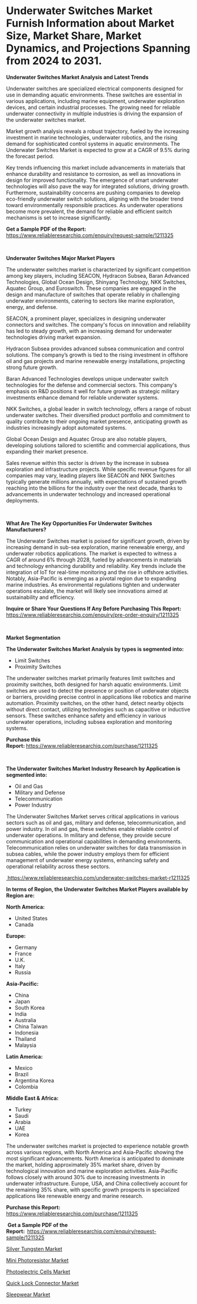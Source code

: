 <p><h1>Underwater Switches Market Furnish Information about Market Size, Market Share, Market Dynamics, and Projections Spanning from 2024 to 2031.</h1></p><p><strong>Underwater Switches Market Analysis and Latest Trends</strong></p>
<p><p>Underwater switches are specialized electrical components designed for use in demanding aquatic environments. These switches are essential in various applications, including marine equipment, underwater exploration devices, and certain industrial processes. The growing need for reliable underwater connectivity in multiple industries is driving the expansion of the underwater switches market.</p><p>Market growth analysis reveals a robust trajectory, fueled by the increasing investment in marine technologies, underwater robotics, and the rising demand for sophisticated control systems in aquatic environments. The Underwater Switches Market is expected to grow at a CAGR of 9.5% during the forecast period. </p><p>Key trends influencing this market include advancements in materials that enhance durability and resistance to corrosion, as well as innovations in design for improved functionality. The emergence of smart underwater technologies will also pave the way for integrated solutions, driving growth. Furthermore, sustainability concerns are pushing companies to develop eco-friendly underwater switch solutions, aligning with the broader trend toward environmentally responsible practices. As underwater operations become more prevalent, the demand for reliable and efficient switch mechanisms is set to increase significantly.</p></p>
<p><strong>Get a Sample PDF of the Report:&nbsp;</strong> <a href="https://www.reliableresearchiq.com/enquiry/request-sample/1211325?utm_campaign=1094&utm_medium=2&utm_source=Github&utm_content=ia&utm_term=05102024&utm_id=underwater-switches">https://www.reliableresearchiq.com/enquiry/request-sample/1211325</a></p>
<p>&nbsp;</p>
<p><strong>Underwater Switches Major Market Players</strong></p>
<p><p>The underwater switches market is characterized by significant competition among key players, including SEACON, Hydracon Subsea, Baran Advanced Technologies, Global Ocean Design, Shinyang Technology, NKK Switches, Aquatec Group, and Euroswitch. These companies are engaged in the design and manufacture of switches that operate reliably in challenging underwater environments, catering to sectors like marine exploration, energy, and defense.</p><p>SEACON, a prominent player, specializes in designing underwater connectors and switches. The company's focus on innovation and reliability has led to steady growth, with an increasing demand for underwater technologies driving market expansion.</p><p>Hydracon Subsea provides advanced subsea communication and control solutions. The company’s growth is tied to the rising investment in offshore oil and gas projects and marine renewable energy installations, projecting strong future growth.</p><p>Baran Advanced Technologies develops unique underwater switch technologies for the defense and commercial sectors. This company's emphasis on R&D positions it well for future growth as strategic military investments enhance demand for reliable underwater systems.</p><p>NKK Switches, a global leader in switch technology, offers a range of robust underwater switches. Their diversified product portfolio and commitment to quality contribute to their ongoing market presence, anticipating growth as industries increasingly adopt automated systems.</p><p>Global Ocean Design and Aquatec Group are also notable players, developing solutions tailored to scientific and commercial applications, thus expanding their market presence.</p><p>Sales revenue within this sector is driven by the increase in subsea exploration and infrastructure projects. While specific revenue figures for all companies may vary, leading players like SEACON and NKK Switches typically generate millions annually, with expectations of sustained growth reaching into the billions for the industry over the next decade, thanks to advancements in underwater technology and increased operational deployments.</p></p>
<p>&nbsp;</p>
<p><strong>What Are The Key Opportunities For Underwater Switches Manufacturers?</strong></p>
<p><p>The Underwater Switches market is poised for significant growth, driven by increasing demand in sub-sea exploration, marine renewable energy, and underwater robotics applications. The market is expected to witness a CAGR of around 6% through 2028, fueled by advancements in materials and technology enhancing durability and reliability. Key trends include the integration of IoT for real-time monitoring and the rise in offshore activities. Notably, Asia-Pacific is emerging as a pivotal region due to expanding marine industries. As environmental regulations tighten and underwater operations escalate, the market will likely see innovations aimed at sustainability and efficiency.</p></p>
<p><strong>Inquire or Share Your Questions If Any Before Purchasing This Report:</strong> <a href="https://www.reliableresearchiq.com/enquiry/pre-order-enquiry/1211325?utm_campaign=1094&utm_medium=2&utm_source=Github&utm_content=ia&utm_term=05102024&utm_id=underwater-switches">https://www.reliableresearchiq.com/enquiry/pre-order-enquiry/1211325</a></p>
<p>&nbsp;</p>
<p><strong>Market Segmentation</strong></p>
<p><strong>The Underwater Switches Market Analysis by types is segmented into:</strong></p>
<p><ul><li>Limit Switches</li><li>Proximity Switches</li></ul></p>
<p><p>The underwater switches market primarily features limit switches and proximity switches, both designed for harsh aquatic environments. Limit switches are used to detect the presence or position of underwater objects or barriers, providing precise control in applications like robotics and marine automation. Proximity switches, on the other hand, detect nearby objects without direct contact, utilizing technologies such as capacitive or inductive sensors. These switches enhance safety and efficiency in various underwater operations, including subsea exploration and monitoring systems.</p></p>
<p><strong>Purchase this Report:&nbsp;</strong><a href="https://www.reliableresearchiq.com/purchase/1211325?utm_campaign=1094&utm_medium=2&utm_source=Github&utm_content=ia&utm_term=05102024&utm_id=underwater-switches">https://www.reliableresearchiq.com/purchase/1211325</a></p>
<p>&nbsp;</p>
<p><strong>The Underwater Switches Market Industry Research by Application is segmented into:</strong></p>
<p><ul><li>Oil and Gas</li><li>Military and Defense</li><li>Telecommunication</li><li>Power Industry</li></ul></p>
<p><p>The Underwater Switches Market serves critical applications in various sectors such as oil and gas, military and defense, telecommunication, and power industry. In oil and gas, these switches enable reliable control of underwater operations. In military and defense, they provide secure communication and operational capabilities in demanding environments. Telecommunication relies on underwater switches for data transmission in subsea cables, while the power industry employs them for efficient management of underwater energy systems, enhancing safety and operational reliability across these sectors.</p></p>
<p><a href="https://www.reliableresearchiq.com/underwater-switches-market-r1211325?utm_campaign=1094&utm_medium=2&utm_source=Github&utm_content=ia&utm_term=05102024&utm_id=underwater-switches">&nbsp;https://www.reliableresearchiq.com/underwater-switches-market-r1211325</a></p>
<p><strong>In terms of Region, the Underwater Switches Market Players available by Region are:</strong></p>
<p>
    <p> <strong> North America: </strong>
        <ul>
            <li>United States</li>
            <li>Canada</li>
        </ul>
        </p> 
    <p> <strong> Europe: </strong>
        <ul>
            <li>Germany</li>
            <li>France</li>
            <li>U.K.</li>
            <li>Italy</li>
            <li>Russia</li>
        </ul>
        </p> 
    <p> <strong> Asia-Pacific: </strong>
        <ul>
            <li>China</li>
            <li>Japan</li>
            <li>South Korea</li>
            <li>India</li>
            <li>Australia</li>
            <li>China Taiwan</li>
            <li>Indonesia</li>
            <li>Thailand</li>
            <li>Malaysia</li>
        </ul>
        </p> 
    <p> <strong> Latin America: </strong>
        <ul>
            <li>Mexico</li>
            <li>Brazil</li>
            <li>Argentina Korea</li>
            <li>Colombia</li>
        </ul>
        </p> 
    <p> <strong> Middle East & Africa: </strong>
        <ul>
            <li>Turkey</li>
            <li>Saudi</li>
            <li>Arabia</li>
            <li>UAE</li>
            <li>Korea</li>
        </ul>
    </p>
    </p>
<p><p>The underwater switches market is projected to experience notable growth across various regions, with North America and Asia-Pacific showing the most significant advancements. North America is anticipated to dominate the market, holding approximately 35% market share, driven by technological innovation and marine exploration activities. Asia-Pacific follows closely with around 30% due to increasing investments in underwater infrastructure. Europe, USA, and China collectively account for the remaining 35% share, with specific growth prospects in specialized applications like renewable energy and marine research.</p></p>
<p><strong>Purchase this Report: </strong><a href="https://www.reliableresearchiq.com/purchase/1211325?utm_campaign=1094&utm_medium=2&utm_source=Github&utm_content=ia&utm_term=05102024&utm_id=underwater-switches">https://www.reliableresearchiq.com/purchase/1211325</a></p>
<p>&nbsp;<strong>Get a Sample PDF of the Report:&nbsp;&nbsp;</strong><a href="https://www.reliableresearchiq.com/enquiry/request-sample/1211325?utm_campaign=1094&utm_medium=2&utm_source=Github&utm_content=ia&utm_term=05102024&utm_id=underwater-switches">https://www.reliableresearchiq.com/enquiry/request-sample/1211325</a></p>
<p><strong></strong></p>
<p><p><a href="https://github.com/OrlandoHBarks/Market-Research-Report-List-1/blob/main/silver-tungsten-market.md?utm_campaign=1094&utm_medium=2&utm_source=Github&utm_content=ia&utm_term=05102024&utm_id=underwater-switches">Silver Tungsten Market</a></p><p><a href="https://issuu.com/reportprime-2/docs/mini-photoresistor-market-size-2030_8136f6d8670aad?utm_campaign=1094&utm_medium=2&utm_source=Github&utm_content=ia&utm_term=05102024&utm_id=underwater-switches">Mini Photoresistor Market</a></p><p><a href="https://issuu.com/reportprime-2/docs/photoelectric-cells-market-size-203_4c727a7364b981?utm_campaign=1094&utm_medium=2&utm_source=Github&utm_content=ia&utm_term=05102024&utm_id=underwater-switches">Photoelectric Cells Market</a></p><p><a href="https://www.linkedin.com/pulse/market-dynamics-future-trends-global-quick-lock-connector-frkre?utm_campaign=1094&utm_medium=2&utm_source=Github&utm_content=ia&utm_term=05102024&utm_id=underwater-switches">Quick Lock Connector Market</a></p><p><a href="https://www.linkedin.com/pulse/sleepwear-market-evolution-regional-adaptations-innovation-landscape-vap4e?utm_campaign=1094&utm_medium=2&utm_source=Github&utm_content=ia&utm_term=05102024&utm_id=underwater-switches">Sleepwear Market</a></p></p>